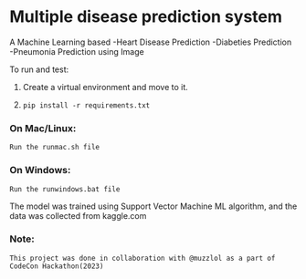 # Multiple disease prediction system
A Machine Learning based 
-Heart Disease Prediction
-Diabeties Prediction
-Pneumonia Prediction using Image

To run and test:
1. Create a virtual environment and move to it.
2.     pip install -r requirements.txt
### On Mac/Linux:
    Run the runmac.sh file
### On Windows:
    Run the runwindows.bat file
The model was trained using Support Vector Machine ML algorithm, and the data was collected from kaggle.com
### Note:
    This project was done in collaboration with @muzzlol as a part of CodeCon Hackathon(2023)
